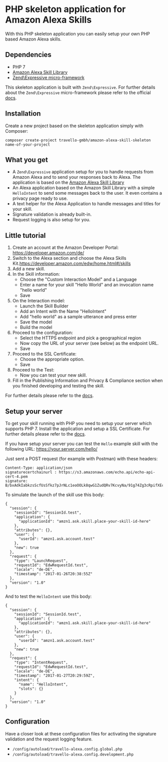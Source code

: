 # PHP skeleton application for Amazon Alexa Skills

With this PHP skeleton application you can easily setup your own PHP based Amazon Alexa 
skills. 

## Dependencies

* PHP 7
* [Amazon Alexa Skill Library](https://github.com/travello-gmbh/amazon-alexa-skill-library)
* [Zend\Expressive micro-framework](https://docs.zendframework.com/zend-expressive/)

This skeleton application is built with `Zend\Expressive`. For further details about the
`Zend\Expressive` micro-framework please refer to the official [docs](https://docs.zendframework.com/zend-expressive/).

## Installation

Create a new project based on the skeleton application simply with Composer:

```
composer create-project travello-gmbh/amazon-alexa-skill-skeleton name-of-your-project
```

## What you get

* A `Zend\Expressive` application setup for you to handle requests from Amazon Alexa and 
  to send your responses back to Alexa. The application is based on the 
  [Amazon Alexa Skill Library](https://github.com/travello-gmbh/amazon-alexa-skill-library)
* An Alexa application based on the Amazon Skill Library with a simple `HelloIntent` to
  send some messages back to the user. It even contains a privacy page ready to use.
* A text helper for the Alexa Application to handle messages and titles for your skill.
* Signature validation is already built-in.
* Request logging is also setup for you.

## Little tutorial

1. Create an account at the Amazon Developer Portal: https://developer.amazon.com/de/
2. Switch to the Alexa section and choose the Alexa Skills Kit.https://developer.amazon.com/edw/home.html#/skills
3. Add a new skill.
4. In the Skill information:
   * Choose the "Custom Interaction Model" and a Language
   * Enter a name for your skill "Hello World" and an invocation name "hello world"
   * Save
5. On the Interaction model:
   * Launch the Skill Builder
   * Add an Intent with the Name "HelloIntent"
   * Add "hello world" as a sample utterance and press enter
   * Save the model
   * Build the model
6. Proceed to the configuration:
   * Select the HTTPS endpoint and pick a geographical region
   * Now copy the URL of your server (see below) as the endpoint URL.
   * Save
7. Proceed to the SSL Certificate:
   * Choose the appropriate option.
   * Save
8. Proceed to the Test:
   * Now you can test your new skill.
9. Fill in the Publishing Information and Privacy & Compliance section when you finished 
   developing and testing the skill.
   
For further details please refer to the [docs](https://developer.amazon.com/public/solutions/alexa/alexa-skills-kit/getting-started-guide).

## Setup your server

To get your skill running with PHP you need to setup your server which supports PHP 7. 
Install the application and setup a SSL Certificate. For further details please refer to
the [docs](https://developer.amazon.com/public/solutions/alexa/alexa-skills-kit/docs/registering-and-managing-alexa-skills-in-the-developer-portal#h2_ssl).

If you have setup your server you can test the `Hello` example skill with the following
URL: https://your.server.com/hello/

Just sent a POST request (for example with Postman) with these headers:
                                                         
```
Content-Type: application/json
signaturecertchainurl : https://s3.amazonaws.com/echo.api/echo-api-cert-4.pem
signature: B/bxAdkIabkzsScfUsSfkz7pJrNLc1eoOOLk8qwG1ZudQRv7KcvyNa/91g74Zg3cRpifXEco4669MaZb4Cqs+vZ9TaTfftAMzy/Pc79AMuf1dU6GfUU7tp6cuavfqTD8cWlYN5TjEMCJbS1Y+VU929mX0edOZcZin7db6bOoZHu5gU8OSQ2r+6UMk88z5uuSjPyt9Du9vaC3Ics/Br30fEIplIgCt4y/UGRK76Rqo4L/DuNjty3o2mcU8bICK5xfZwCeH7b5UFwdjngtp8VfhKPtosZmCuWvMn+y9HoS06ll9cdI1FPLN9w7KwMZFY8UzTc+0GfAwntxzlowAwkPhQ==
```
                                                         
To simulate the launch of the skill use this body:

```
{
  "session": {
    "sessionId": "SessionId.test",
    "application": {
      "applicationId": "amzn1.ask.skill.place-your-skill-id-here"
    },
    "attributes": {},
    "user": {
      "userId": "amzn1.ask.account.test"
    },
    "new": true
  },
  "request": {
    "type": "LaunchRequest",
    "requestId": "EdwRequestId.test",
    "locale": "de-DE",
    "timestamp": "2017-01-26T20:38:55Z"
  },
  "version": "1.0"
}
```

And to test the `HelloIntent` use this body:

```
{
  "session": {
    "sessionId": "SessionId.test",
    "application": {
      "applicationId": "amzn1.ask.skill.place-your-skill-id-here"
    },
    "attributes": {},
    "user": {
      "userId": "amzn1.ask.account.test"
    },
    "new": true
  },
  "request": {
    "type": "IntentRequest",
    "requestId": "EdwRequestId.test",
    "locale": "de-DE",
    "timestamp": "2017-01-27T20:29:59Z",
    "intent": {
      "name": "HelloIntent",
      "slots": {}
    }
  },
  "version": "1.0"
}
```

## Configuration

Have a closer look at these configuration files for activating the signature validation
and the request logging feature.

* `/config/autoload/travello-alexa.config.global.php`
* `/config/autoload/travello-alexa.config.development.php`
